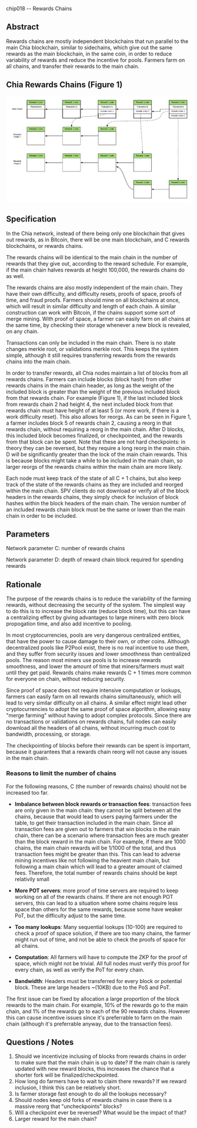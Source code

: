 chip018 -- Rewards Chains

## Abstract

Rewards chains are mostly independent blockchains that run parallel to the main Chia blockchain, similar to sidechains, which give out the same rewards as the main blockchain, in the same coin, in order to reduce variability of rewards and reduce the incentive for pools.
Farmers farm on all chains, and transfer their rewards to the main chain.

## Chia Rewards Chains (Figure 1)
![Chia Rewards Chains](/assets/chip0018/rewards_chains.png "Chia Rewards Chains")

## Specification

In the Chia network, instead of there being only one blockchain that gives out rewards,
as in Bitcoin, there will be one main blockchain, and C rewards blockchains, or rewards chains.

The rewards chains will be identical to the main chain in the number of rewards that they give out, according to the reward schedule.
For example, if the main chain halves rewards at height 100,000, the rewards chains do as well.

The rewards chains are also mostly independent of the main chain.
They have their own difficulty, and difficulty resets, proofs of space, proofs of time, and fraud proofs.
Farmers should mine on all blockchains at once, which will result in similar difficulty and length of each chain. A similar construction can work with Bitcoin, if the chains support some sort of merge mining. With proof of space, a farmer can easily farm on all chains at the same time, by checking their storage whenever a new block is revealed, on any chain.

Transactions can only be included in the main chain. There is no state changes merkle root, or validations merkle root.
This keeps the system simple, although it still requires transferring rewards from the rewards chains into the main chain.


In order to transfer rewards, all Chia nodes maintain a list of blocks from all rewards chains.
Farmers can include blocks (block hash) from other rewards chains in the main chain header, as long as the weight of the included block is greater than the weight of the previous included block from that rewards chain.
For example (Figure 1), if the last included block from rewards chain 2 had height 4, the next included block from that rewards chain must have height of at least 5 (or more work, if there is a work difficulty reset).
This also allows for reorgs. As can be seen in Figure 1, a farmer includes block 5 of rewards chain 2, causing a reorg in that rewards chain, without requiring a reorg in the main chain.
After D blocks, this included block becomes finalized, or checkpointed, and the rewards from that block can be spent.
Note that these are not hard checkpoints: in theory they can be reversed, but they require a long reorg in the main chain.
D will be significantly greater than the lock of the main chain rewards. This is because blocks might take a while to be included in the main chain, so larger reorgs of the rewards chains within the main chain are more likely.


Each node must keep track of the state of all C + 1 chains, but also keep track of the state of the rewards chains as they are included and reorged within the main chain.
SPV clients do not download or verify all of the block headers in the rewards chains, they simply check for inclusion of block hashes within the block headers of the main chain.
The version number of an included rewards chain block must be the same or lower than the main chain in order to be included.

## Parameters
Network parameter C: number of rewards chains

Network parameter D: depth of reward chain block required for spending rewards


## Rationale

The purpose of the rewards chains is to reduce the variability of the farming rewards, without decreasing the security of the system.
The simplest way to do this is to increase the block rate (reduce block time), but this can have a centralizing effect by giving advantages to large miners with zero block propogation time, and also add incentive to pooling.


In most cryptocurrencies, pools are very dangerous centralized entities, that have the power to cause damage to their own, or other coins. Although decentralized pools like P2Pool exist, there is no real incentive to use them, and they suffer from security issues and lower smoothness than centralized pools.
The reason most miners use pools is to increase rewards smoothness, and lower the amount of time that miners/farmers must wait until they get paid. Rewards chains make rewards C + 1 times more common for everyone on chain, without reducing security.


Since proof of space does not require intensive computation or lookups, farmers can easily farm on all rewards chains simultaneously, which will lead to very similar difficulty on all chains.
A similar effect might lead other cryptocurrencies to adopt the same proof of space algorithm, allowing easy "merge farming" without having to adopt complex protocols.
Since there are no transactions or validations on rewards chains, full nodes can easily download all the headers of all chains, without incurring much cost to bandwidth, processing, or storage.

The checkpointing of blocks before their rewards can be spent is important, because it guarantees that a rewards chain reorg will not cause any issues in the main chain.

### Reasons to limit the number of chains
For the following reasons, C (the number of rewards chains) should not be increased too far.
* **Imbalance between block rewards or transaction fees**:
transaction fees are only given in the main chain: they cannot be split between all the chains, because that would lead to users paying farmers under the table, to get their transaction included in the main chain.
Since all transaction fees are given out to farmers that win blocks in the main chain, there can be a scenario where transaction fees are much greater than the block reward in the main chain.
For example, if there are 1000 chains, the main chain rewards will be 1/1000 of the total, and thus transaction fees might be greater than this. This can lead to adverse mining incentives like not following the heavient main chain, but following a main chain which will lead to a greater amount of claimed fees.
Therefore, the total number of rewards chains should be kept relativily small


* **More POT servers**: more proof of time servers are required to keep working on all of the rewards chains.
If there are not enough POT servers, this can lead to a situation where some chains require less space than others for the same rewards, because some have weaker PoT, but the difficulty adjust to the same time.

* **Too many lookups**: Many sequential lookups (10-100) are required to check a proof of space solution, if there are too many chains, the farmer might run out of time, and not be able to check the proofs of space for all chains.

* **Computation**: All farmers will have to compute the ZKP for the proof of space, which might not be trivial.
All full nodes must verify this proof for every chain, as well as verify the PoT for every chain.

* **Bandwidth**: Headers must be transferred for every block or potential block. These are large headers ~(10KB) due to the PoS and PoT.

The first issue can be fixed by allocation a large proportion of the block rewards to the main chain.
For example, 10% of the rewards go to the main chain, and 1% of the rewards go to each of the 90 rewards chains.
However this can cause incentive issues since it's preferrable to farm on the main chain (although it's preferrable anyway, due to the transaction fees).

## Questions / Notes
1. Should we incentivize inclusing of blocks from rewards chains in order to make sure that the main chain is up to date? If the main chain is rarely updated with new reward blocks, this increases the chance that a shorter fork will be finalized/checkpointed.
2. How long do farmers have to wait to claim there rewards? If we reward inclusion, I think this can be relatively short.
3. Is farmer storage fast enough to do all the lookups necessary?
4. Should nodes keep old forks of rewards chains in case there is a massive reorg that "uncheckpoints" blocks?
5. Will a checkpoint ever be reversed? What would be the impact of that?
6. Larger reward for the main chain?
